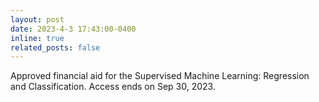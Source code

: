 ```yaml
---
layout: post
date: 2023-4-3 17:43:00-0400
inline: true
related_posts: false
---
```


Approved financial aid for the Supervised Machine Learning: Regression and Classification. Access ends on Sep 30, 2023.
